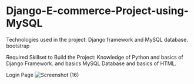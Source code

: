 # Django-E-commerce-Project-using-MySQL

Technologies used in the project: 
Django framework and MySQL database.
bootstrap

Required Skillset to Build the Project: 
Knowledge of Python and basics of Django Framework.
and basics MySQL Database and basics of HTML.

Login Page
![Screenshot (16)](https://user-images.githubusercontent.com/128513999/230447358-00e5d185-513a-4759-b9aa-9203f231e4b6.png)


